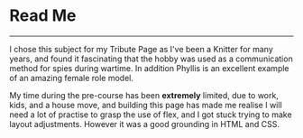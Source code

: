 # Read Me

---

I chose this subject for my Tribute Page as I've been a Knitter for many years, and found it fascinating that the hobby was used as a communication method for spies during wartime. In addition Phyllis is an excellent example of an amazing female role model. 

My time during the pre-course has been **extremely** limited, due to work, kids, and a house move, and building this page has made me realise I will need a lot of practise to grasp the use of flex, and I got stuck trying to make layout adjustments. However it was a good grounding in HTML and CSS. 